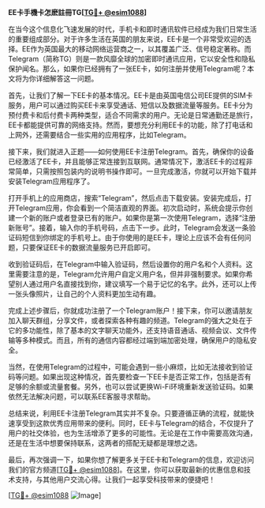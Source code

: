 **EE卡手機卡怎麽註冊TG[[TG💪+ @esim1088](https://t.me/s/esim1088)]**

在当今这个信息化飞速发展的时代，手机卡和即时通讯软件已经成为我们日常生活的重要组成部分。对于许多生活在英国的朋友来说，EE卡是一个非常受欢迎的选择。EE作为英国最大的移动网络运营商之一，以其覆盖广泛、信号稳定著称。而Telegram（简称TG）则是一款风靡全球的加密即时通讯应用，它以安全性和隐私保护闻名。那么，如果你已经拥有了一张EE卡，如何注册并使用Telegram呢？本文将为你详细解答这一问题。

首先，让我们了解一下EE卡的基本情况。EE卡是由英国电信公司EE提供的SIM卡服务，用户可以通过购买EE卡来享受通话、短信以及数据流量等服务。EE卡分为预付费卡和后付费卡两种类型，适合不同需求的用户。无论是日常通勤还是旅行，EE卡都能提供可靠的网络支持。然而，要想充分利用EE卡的功能，除了打电话和上网外，还需要结合一些实用的应用程序，比如Telegram。

接下来，我们就进入正题——如何使用EE卡注册Telegram。首先，确保你的设备已经激活了EE卡，并且能够正常连接到互联网。通常情况下，激活EE卡的过程非常简单，只需按照包装内的说明书操作即可。一旦完成激活，你就可以开始下载并安装Telegram应用程序了。

打开手机上的应用商店，搜索“Telegram”，然后点击下载安装。安装完成后，打开Telegram应用，你会看到一个简洁直观的界面。初次启动时，系统会提示你创建一个新的账户或者登录已有的账户。如果你是第一次使用Telegram，选择“注册新账号”。接着，输入你的手机号码，点击下一步。此时，Telegram会发送一条验证码短信到你绑定的手机号上。由于你使用的是EE卡，理论上应该不会有任何问题，只要保证EE卡的数据流量服务已开启即可。

收到验证码后，在Telegram中输入验证码，然后设置你的用户名和个人资料。这里需要注意的是，Telegram允许用户自定义用户名，但并非强制要求。如果你希望别人通过用户名直接找到你，建议填写一个易于记忆的名字。此外，还可以上传一张头像照片，让自己的个人资料更加生动有趣。

完成上述步骤后，你就成功注册了一个Telegram账户！接下来，你可以邀请朋友加入聊天群组，分享文件，或者探索各种有趣的频道。Telegram的强大之处在于它的多功能性，除了基本的文字聊天功能外，还支持语音通话、视频会议、文件传输等多种模式。而且，所有的通信内容都经过端到端加密处理，确保用户的隐私安全。

当然，在使用Telegram的过程中，可能会遇到一些小麻烦，比如无法接收到验证码等问题。如果出现这种情况，首先要检查一下EE卡是否正常工作，包括是否有足够的余额或流量套餐。另外，也可以尝试更换Wi-Fi环境重新发送验证码。如果依然无法解决问题，可以联系EE客服寻求帮助。

总结来说，利用EE卡注册Telegram其实并不复杂。只要遵循正确的流程，就能快速享受到这款优秀应用带来的便利。同时，EE卡与Telegram的结合，不仅提升了用户的社交体验，也为生活增添了更多的可能性。无论是在工作中需要高效沟通，还是在生活中想要保持联系，这两者的搭配无疑都是理想之选。

最后，再次强调一下，如果你想了解更多关于EE卡和Telegram的信息，欢迎访问我们的官方频道[[TG💪+ @esim1088](https://t.me/s/esim1088)]。在这里，你可以获取最新的优惠信息和技术支持，与其他用户交流心得。让我们一起享受科技带来的便捷吧！

[[TG💪+ @esim1088](https://t.me/s/esim1088) ![Image](https://i.postimg.cc/4NQfJmqS/Snipaste-2025-05-13-00-14-12.png)]
